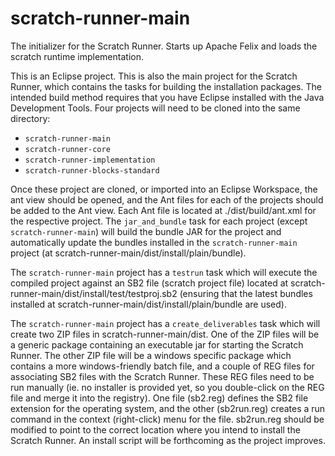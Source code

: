 # scratch-runner-main
The initializer for the Scratch Runner. Starts up Apache Felix and loads the scratch runtime implementation.

This is an Eclipse project. This is also the main project for the Scratch Runner, which contains the tasks for building the installation packages. The intended build method requires that you have Eclipse installed with the Java Development Tools. Four projects will need to be cloned into the same directory:

* `scratch-runner-main`
* `scratch-runner-core`
* `scratch-runner-implementation`
* `scratch-runner-blocks-standard`

Once these project are cloned, or imported into an Eclipse Workspace, the ant view should be opened, and the Ant files for each of the projects should be added to the Ant view. Each Ant file is located at ./dist/build/ant.xml for the respective project. The `jar_and_bundle` task for each project (except `scratch-runner-main`) will build the bundle JAR for the project and automatically update the bundles installed in the `scratch-runner-main` project (at scratch-runner-main/dist/install/plain/bundle).

The `scratch-runner-main` project has a `testrun` task which will execute the compiled project against an SB2 file (scratch project file) located at scratch-runner-main/dist/install/test/testproj.sb2 (ensuring that the latest bundles installed at scratch-runner-main/dist/install/plain/bundle are used).

The `scratch-runner-main` project has a `create_deliverables` task which will create two ZIP files in scratch-runner-main/dist. One of the ZIP files will be a generic package containing an executable jar for starting the Scratch Runner. The other ZIP file will be a windows specific package which contains a more windows-friendly batch file, and a couple of REG files for associating SB2 files with the Scratch Runner. These REG files need to be run manually (ie. no installer is provided yet, so you double-click on the REG file and merge it into the registry). One file (sb2.reg) defines the SB2 file extension for the operating system, and the other (sb2run.reg) creates a run command in the context (right-click) menu for the file. sb2run.reg should be modified to point to the correct location where you intend to install the Scratch Runner. An install script will be forthcoming as the project improves.


